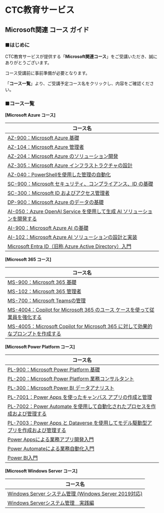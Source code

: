 # CTC教育サービス

## Microsoft関連 コース ガイド



### ■はじめに

CTC教育サービスが提供する「**Microsoft関連コース**」をご受講いただき、誠にありがとうございます。

コース受講前に事前準備が必要となります。

「**コース一覧**」より、ご受講予定コース名をクリックし、内容をご確認ください。



### ■コース一覧

**[Microsoft Azure コース]**

| コース名 |
| ------------------------------------------------------------ |
| [AZ-900：Microsoft Azure 基礎](https://github.com/ctct-edu/Course-Prep/blob/main/prep/03-azp-rdp-ms-mfa.md) |
| [AZ-104：Microsoft Azure 管理者](https://github.com/ctct-edu/Course-Prep/blob/main/prep/05-sk-azp-rdp-ms-mfa.md) |
| [AZ-204：Microsoft Azure のソリューション開発](https://github.com/ctct-edu/Course-Prep/blob/main/prep/13-sk-ms.md) |
| [AZ-305：Microsoft Azure インフラストラクチャの設計](https://github.com/ctct-edu/Course-Prep/blob/main/prep/12-azp-ms.md) |
| [AZ-040：PowerShellを使用した管理の自動化](https://github.com/ctct-edu/Course-Prep/blob/main/prep/06-sk-azp-rdp-ms-mfa.md) |
| [SC-900：Microsoft セキュリティ、コンプライアンス、ID の基礎](https://github.com/ctct-edu/Course-Prep/blob/main/prep/10-sk-ent-ms-mfa.md) |
| [SC-300：Microsoft ID およびアクセス管理者](https://github.com/ctct-edu/Course-Prep/blob/main/prep/10-sk-ent-ms-mfa.md) |
| [DP-900：Microsoft Azure のデータの基礎](https://github.com/ctct-edu/Course-Prep/blob/main/prep/04-sk-azp-ms-mfa.md) |
| [AI-050：Azure OpenAI Service を使用して生成 AI ソリューションを開発する](https://github.com/ctct-edu/Course-Prep/blob/main/prep/12-azp-ms.md) |
| [AI-900：Microsoft Azure AI の基礎](https://github.com/ctct-edu/Course-Prep/blob/main/prep/04-sk-azp-ms-mfa.md) |
| [AI-102：Microsoft Azure AI ソリューションの設計と実装](https://github.com/ctct-edu/Course-Prep/blob/main/prep/08-sk-ms-mfa.md) |
| [Microsoft Entra ID（旧称 Azure Active Directory）入門](https://github.com/ctct-edu/Course-Prep/blob/main/prep/09-sk-ent-mfa.md) |



**[Microsoft 365 コース]**

| コース名                                                     |
| ------------------------------------------------------------ |
| [MS-900：Microsoft 365 基礎](https://github.com/ctct-edu/Course-Prep/blob/main/prep/07-sk-madmin-mfa.md) |
| [MS-102：Microsoft 365 管理者](https://github.com/ctct-edu/Course-Prep/blob/main/prep/07-sk-madmin-mfa.md) |
| [MS-700：Microsoft Teamsの管理](https://github.com/ctct-edu/Course-Prep/blob/main/prep/07-sk-madmin-mfa.md) |
| [MS-4004：Copilot for Microsoft 365 のユース ケースを使って従業員を強化する](https://github.com/ctct-edu/Course-Prep/blob/main/prep/15-m365-sha.md) |
| [MS-4005：Microsoft Copilot for Microsoft 365 に対して効果的なプロンプトを作成する](https://github.com/ctct-edu/Course-Prep/blob/main/prep/15-m365-sha.md) |



**[Microsoft Power Platform コース]**

| コース名                                                     |
| ------------------------------------------------------------ |
| [PL-900：Microsoft Power Platform 基礎](https://github.com/ctct-edu/Course-Prep/blob/main/prep/11-sk-ppf-ms-mfa.md) |
| [PL-200：Microsoft Power Platform 業務コンサルタント](https://github.com/ctct-edu/Course-Prep/blob/main/prep/11-sk-ppf-ms-mfa.md) |
| [PL-300：Microsoft Power BI データアナリスト](https://github.com/ctct-edu/Course-Prep/blob/main/prep/08-sk-ms-mfa.md) |
| [PL-7001：Power Apps を使ったキャンバス アプリの作成と管理](https://github.com/ctct-edu/Course-Prep/blob/main/prep/11-sk-ppf-ms-mfa.md) |
| [PL-7002：Power Automate を使用して自動化されたプロセスを作成および管理する](https://github.com/ctct-edu/Course-Prep/blob/main/prep/11-sk-ppf-ms-mfa.md) |
| [PL-7003：Power Apps と Dataverse を使用してモデル駆動型アプリを作成および管理する](https://github.com/ctct-edu/Course-Prep/blob/main/prep/11-sk-ppf-ms-mfa.md) |
| [Power Appsによる業務アプリ開発入門](https://github.com/ctct-edu/Course-Prep/blob/main/prep/14-sk-rdp.md) |
| [Power Automateによる業務自動化入門](https://github.com/ctct-edu/Course-Prep/blob/main/prep/14-sk-rdp.md) |
| [Power BI入門](https://github.com/ctct-edu/Course-Prep/blob/main/prep/01-rdp.md) |



**[Microsoft Windows Server コース]**

| コース名                                                     |
| ------------------------------------------------------------ |
| [Windows Server システム管理 (Windows Server 2019対応)](https://github.com/ctct-edu/Course-Prep/blob/main/prep/01-rdp.md) |
| [Windows Serverシステム管理　実践編](https://github.com/ctct-edu/Course-Prep/blob/main/prep/01-rdp.md) |

